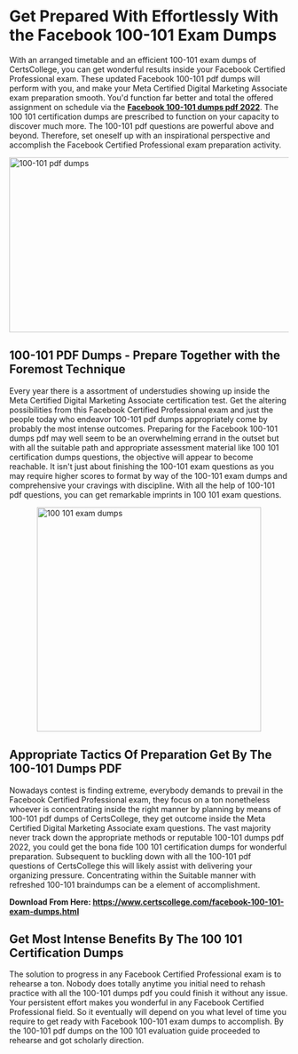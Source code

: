 <h1><strong>Get Prepared With Effortlessly With the Facebook 100-101 Exam Dumps&nbsp;</strong></h1>
<p><span style="font-weight: 400;">With an arranged timetable and an efficient  100-101 exam dumps of CertsCollege, you can get wonderful results inside your Facebook Certified Professional exam. These updated Facebook 100-101 pdf dumps will perform with you, and make your Meta Certified Digital Marketing Associate exam preparation smooth. You'd function far better and total the offered assignment on schedule via the <strong><a href="https://www.certscollege.com/facebook-100-101-exam-dumps.html">Facebook 100-101 dumps pdf 2022</a></strong>. The 100 101 certification dumps are prescribed to function on your capacity to discover much more. The  100-101 pdf questions are powerful above and beyond. Therefore, set oneself up with an inspirational perspective and accomplish the Facebook Certified Professional exam preparation activity.&nbsp;</span></p>
<p><span style="font-weight: 400;"><img style="display: block; margin-left: auto; margin-right: auto;" src="https://i.ibb.co/CPDK3ps/Yellow-and-Blue-Initiative-Blog-Banner.png" alt="100-101 pdf dumps" width="559" height="315" /></span></p>
<h2><strong>100-101 PDF Dumps - Prepare Together with the Foremost Technique</strong></h2>
<p><span style="font-weight: 400;">Every year there is a assortment of understudies showing up inside the Meta Certified Digital Marketing Associate certification test. Get the altering possibilities from this Facebook Certified Professional exam and just the people today who endeavor 100-101 pdf dumps appropriately come by probably the most intense outcomes. Preparing for the Facebook 100-101 dumps pdf may well seem to be an overwhelming errand in the outset but with all the suitable path and appropriate assessment material like 100 101 certification dumps questions, the objective will appear to become reachable. It isn't just about finishing the 100-101 exam questions as you may require higher scores to format by way of the 100-101 exam dumps and comprehensive your cravings with discipline. With all the help of 100-101 pdf questions, you can get remarkable imprints in 100 101 exam questions.</span></p>
<p><span style="font-weight: 400;"><a href="https://tinyurl.com/3hfrdzyc"><img style="display: block; margin-left: auto; margin-right: auto;" src="https://i.ibb.co/9tMrhdY/Teacher-Appreciation-Invitation.png" alt="100 101 exam dumps " width="404" height="404" /></a></span></p>
<h2><strong>Appropriate Tactics Of Preparation Get By The 100-101 Dumps PDF</strong></h2>
<p><span style="font-weight: 400;">Nowadays contest is finding extreme, everybody demands to prevail in the Facebook Certified Professional exam, they focus on a ton nonetheless whoever is concentrating inside the right manner by planning by means of 100-101 pdf dumps of CertsCollege, they get outcome inside the Meta Certified Digital Marketing Associate exam questions. The vast majority never track down the appropriate methods or reputable 100-101 dumps pdf 2022, you could get the bona fide 100 101 certification dumps for wonderful preparation. Subsequent to buckling down with all the  100-101 pdf questions of CertsCollege this will likely assist with delivering your organizing pressure. Concentrating within the Suitable manner with refreshed 100-101 braindumps can be a element of accomplishment.</span></p>
<p><span style="font-weight: 400;"><strong>Download From Here: <a href="https://www.certscollege.com/facebook-100-101-exam-dumps.html">https://www.certscollege.com/facebook-100-101-exam-dumps.html</a></strong></span></p>
<h2><strong>Get Most Intense Benefits By The 100 101 Certification Dumps</strong></h2>
<p><span style="font-weight: 400;">The solution to progress in any Facebook Certified Professional exam is to rehearse a ton. Nobody does totally anytime you initial need to rehash practice with all the 100-101 dumps pdf you could finish it without any issue. Your persistent effort makes you wonderful in any Facebook Certified Professional field. So it eventually will depend on you what level of time you require to get ready with Facebook 100-101 exam dumps to accomplish. By the 100-101 pdf dumps on the 100 101 evaluation guide proceeded to rehearse and got scholarly direction.</span></p>
